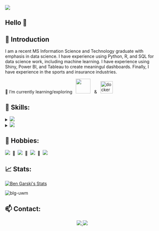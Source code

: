 <img src="https://github.com/blg-uwm/blg-uwm/blob/master/name.jpg">

## Hello 👋

## 📍 Introduction
I am a recent MS Information Science and Technology graduate with emphasis in data science. I have experience using Python, R, and SQL for data science work, including machine learning. I have experience using Shiny, Power BI, and Tableau to create meaningul dashboards. Finally, I have experience in the sports and insurance industries.


🌱 I’m currently learning/exploring &nbsp; <img src="https://github.com/blg-uwm/blg-uwm/blob/master/julia-language.svg" width = "48"> &nbsp; & &nbsp; <img src="https://devicons.github.io/devicon/devicon.git/icons/docker/docker-original-wordmark.svg" alt="docker" width="40" height="40"/>


## 🚀 Skills:

<details>
<summary><img src="https://img.shields.io/badge/Python-%233776AB.svg?&style=for-the-badge&logo=Python&logoColor=white"></summary>

+ [<img src="https://img.shields.io/badge/pandas-%23150458.svg?&style=for-the-badge&logo=pandas&logoColor=white">](https://pandas.pydata.org/) 
+ [<img src="https://github.com/blg-uwm/blg-uwm/blob/master/scikit-learn.svg" width = "48">](https://scikit-learn.org/stable/) 
+ [<img src="https://github.com/blg-uwm/blg-uwm/blob/master/numpy.svg" width = "48">](https://numpy.org/) 
+ [<img src="https://img.shields.io/badge/jupyter-%23F37626.svg?&style=for-the-badge&logo=jupyter&logoColor=white">](https://jupyter.org/) 

</details>

<details>
<summary><img src="https://img.shields.io/badge/r-%23276DC3.svg?&style=for-the-badge&logo=r&logoColor=white" /></summary>
  
+ [<img src="https://github.com/blg-uwm/blg-uwm/blob/master/shiny.svg" width = "48">](https://shiny.rstudio.com/) 
+ [<img src="https://github.com/blg-uwm/blg-uwm/blob/master/tidyverse.svg" width = "48">](https://www.tidyverse.org/) 
+ [<img src="https://github.com/blg-uwm/blg-uwm/blob/master/RStudio.svg" width = "48">](https://rstudio.com/)
+ [<img src="https://github.com/blg-uwm/blg-uwm/blob/master/plotly.svg" width = "48">](https://plotly.com/) 
</details>



## 🎈 Hobbies:
[<img src="https://github.com/blg-uwm/blg-uwm/blob/master/xbox.svg">](https://www.xbox.com/en-US/) &nbsp;💎&nbsp; [<img src="https://img.shields.io/badge/Netflix-%23E50914.svg?&style=for-the-badge&logo=Netflix&logoColor=white">](https://www.netflix.com/) &nbsp;💎&nbsp; [<img src="https://img.shields.io/badge/DataCamp-%2333AACC.svg?&style=for-the-badge&logo=Datacamp&logoColor=white">](https://www.datacamp.com/) &nbsp;💎&nbsp; [<img src="https://github.com/blg-uwm/blg-uwm/blob/master/pi.svg">](https://www.raspberrypi.org/)


## 📈 Stats:
[![Ben Garski's Stats](https://github-readme-stats.vercel.app/api?username=blg-uwm&theme=chartreuse-dark&show_icons=true&count_private=true&hide=prs,issues,contribs)](https://github.com/anuraghazra/github-readme-stats)

<p align="left"> <img src="https://komarev.com/ghpvc/?username=blg-uwm" alt="blg-uwm" /> </p>

## 📫 Contact:

<p align='center'>
  <a href="https://www.linkedin.com/in/ben-garski/">
  <img src="https://img.shields.io/badge/linkedin-%230077B5.svg?&style=for-the-badge&logo=linkedin&logoColor=white" />
  </a>
  <a href="mailto:ben.garski@outlook.com">
  <img src="https://img.shields.io/badge/Microsoft%20Outlook-0078D4?logo=microsoft-outlook&logoColor=white&style=for-the-badge" />
  </a>
</p>


